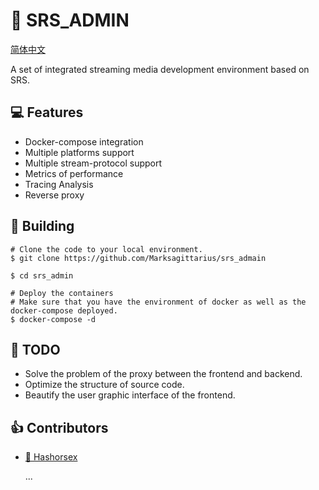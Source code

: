 # :movie_camera: SRS_ADMIN

[简体中文](./README-CN.md)

A set of integrated streaming media development environment based on SRS.

## :computer: Features

* Docker-compose integration
* Multiple platforms support
* Multiple stream-protocol support
* Metrics of performance
* Tracing Analysis
* Reverse proxy 

## :wrench: Building

```shell
# Clone the code to your local environment.
$ git clone https://github.com/Marksagittarius/srs_admain

$ cd srs_admin

# Deploy the containers
# Make sure that you have the environment of docker as well as the docker-compose deployed.
$ docker-compose -d
```

## :memo: TODO

* Solve the problem of the proxy between the frontend and backend.
* Optimize the structure of source code.
* Beautify the user graphic interface of the frontend.

## :+1: Contributors

* [:horse: Hashorsex](https://github.com/Marksagittarius)
  
  ...
